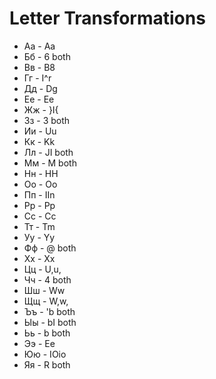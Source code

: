 # Letter Transformations

* Аа - Aa
* Бб - 6 both
* Вв - B8
* Гг - I^r
* Дд - Dg
* Ее - Ee
* Жж - }I{
* Зз - 3 both
* Ии - Uu
* Кк - Kk
* Лл - JI both
* Мм - M both
* Нн - HH
* Оо - Oo
* Пп - IIn
* Рр - Pp
* Сс - Cc
* Тт - Tm
* Уу - Yy
* Фф - @ both
* Хх - Xx
* Цц - U,u,
* Чч - 4 both
* Шш - Ww
* Щщ - W,w,
* Ъъ - 'b both
* Ыы - bI both
* Ьь - b both
* Ээ - Ee
* Юю - IOio
* Яя - R both

